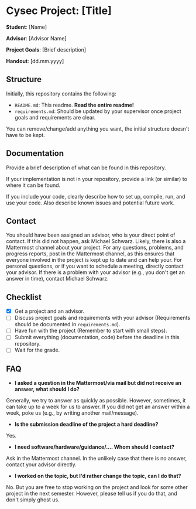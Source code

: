 # Cysec Project: [Title]

**Student**: [Name]

**Advisor**: [Advisor Name]

**Project Goals**: [Brief description]

**Handout**: [dd.mm.yyyy]

## Structure

Initially, this repository contains the following:

* `README.md`: This readme. **Read the entire readme!**
* `requirements.md`: Should be updated by your supervisor once project goals and requirements are clear.

You can remove/change/add anything you want, the initial structure doesn't have to be kept. 

## Documentation 

Provide a brief description of what can be found in this repository.

If your implementation is not in your repository, provide a link (or similar) to where it can be found. 

If you include your code, clearly describe how to set up, compile, run, and use your code. 
Also describe known issues and potential future work.

## Contact

You should have been assigned an advisor, who is your direct point of contact. 
If this did not happen, ask Michael Schwarz. 
Likely, there is also a Mattermost channel about your project. 
For any questions, problems, and progress reports, post in the Mattermost channel, as this ensures that everyone involved in the project is kept up to date and can help your. 
For personal questions, or if you want to schedule a meeting, directly contact your advisor. 
If there is a problem with your advisor (e.g., you don't get an answer in time), contact Michael Schwarz. 

## Checklist

* [x] Get a project and an advisor.
* [ ] Discuss project goals and requirements with your advisor (Requirements should be documented in `requirements.md`).
* [ ] Have fun with the project (Remember to start with small steps).
* [ ] Submit everything (documentation, code) before the deadline in this repository.
* [ ] Wait for the grade.

## FAQ

* **I asked a question in the Mattermost/via mail but did not receive an answer, what should I do?**

Generally, we try to answer as quickly as possible. However, sometimes, it can take up to a week for us to answer. If you did not get an answer within a week, poke us (e.g., by writing another mail/message).

* **Is the submission deadline of the project a hard deadline?**

Yes.

* **I need software/hardware/guidance/.... Whom should I contact?**

Ask in the Mattermost channel. In the unlikely case that there is no answer, contact your advisor directly.

* **I worked on the topic, but I'd rather change the topic, can I do that?**

No. But you are free to stop working on the project and look for some other project in the next semester.
However, please tell us if you do that, and don't simply ghost us. 

